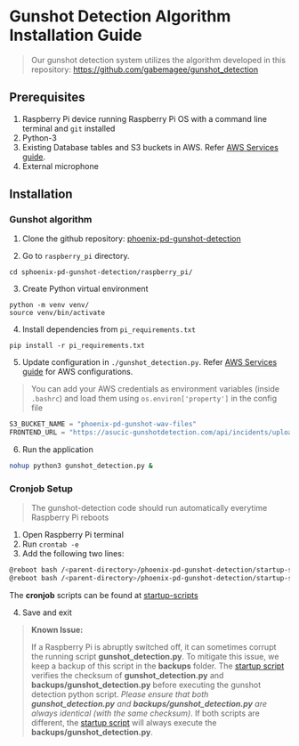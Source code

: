 # Gunshot Detection Algorithm Installation Guide
> Our gunshot detection system utilizes the algorithm developed in this repository: https://github.com/gabemagee/gunshot_detection

## Prerequisites
1. Raspberry Pi device running Raspberry Pi OS with a command line terminal and `git` installed
2. Python-3
3. Existing Database tables and S3 buckets in AWS. Refer [AWS Services guide](https://github.com/ASUCICREPO/smart-beats/blob/master/AWS_Services.md).
4. External microphone

## Installation

### Gunshot algorithm 

1. Clone the github repository: [phoenix-pd-gunshot-detection](https://github.com/ASUCICREPO/phoenix-pd-gunshot-detection)
   
2. Go to `raspberry_pi` directory.
```
cd sphoenix-pd-gunshot-detection/raspberry_pi/
```

3. Create Python virtual environment
```
python -m venv venv/
source venv/bin/activate
```

4. Install dependencies from `pi_requirements.txt`
```
pip install -r pi_requirements.txt
```

5. Update configuration in `./gunshot_detection.py`. Refer [AWS Services guide](https://github.com/ASUCICREPO/smart-beats/blob/master/AWS_Services.md) for AWS configurations. 

> You can add your AWS credentials as environment variables (inside `.bashrc`) and load them using `os.environ['property']` in the config file 

```python
S3_BUCKET_NAME = "phoenix-pd-gunshot-wav-files"
FRONTEND_URL = "https://asucic-gunshotdetection.com/api/incidents/upload"
```

6. Run the application

```bash
nohup python3 gunshot_detection.py &
```


### Cronjob Setup
> The gunshot-detection code should run automatically everytime Raspberry Pi reboots

1. Open Raspberry Pi terminal
2. Run `crontab -e`
3. Add the following two lines:

```bash
@reboot bash /<parent-directory>/phoenix-pd-gunshot-detection/startup-scripts/reboot_message.sh
@reboot bash /<parent-directory>/phoenix-pd-gunshot-detection/startup-scripts/run_gunshot_detector.sh
```

The **cronjob** scripts can be found at [startup-scripts](../startup-scripts/)

4. Save and exit



> **Known Issue:** 
> 
> If a Raspberry Pi is abruptly switched off, it can sometimes corrupt the running script **gunshot_detection.py**. To mitigate this issue, we keep a backup of this script in the **backups** folder. The [startup script](../startup-scripts/run_gunshot_detector.sh) verifies the checksum of **gunshot_detection.py** and **backups/gunshot_detection.py** before executing the gunshot detection python script. *Please ensure that both **gunshot_detection.py** and **backups/gunshot_detection.py** are always identical (with the same checksum)*. If both scripts are different, the [startup script](../startup-scripts/run_gunshot_detector.sh) will always execute the **backups/gunshot_detection.py**.

